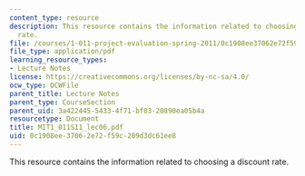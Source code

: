 ```yaml
---
content_type: resource
description: This resource contains the information related to choosing a discount
  rate.
file: /courses/1-011-project-evaluation-spring-2011/0c1908ee37062e72f59c209d3dc61ee8_MIT1_011S11_lec06.pdf
file_type: application/pdf
learning_resource_types:
- Lecture Notes
license: https://creativecommons.org/licenses/by-nc-sa/4.0/
ocw_type: OCWFile
parent_title: Lecture Notes
parent_type: CourseSection
parent_uid: 3a422445-5433-4f71-bf03-20890ea05b4a
resourcetype: Document
title: MIT1_011S11_lec06.pdf
uid: 0c1908ee-3706-2e72-f59c-209d3dc61ee8
---
```

This resource contains the information related to choosing a discount rate.